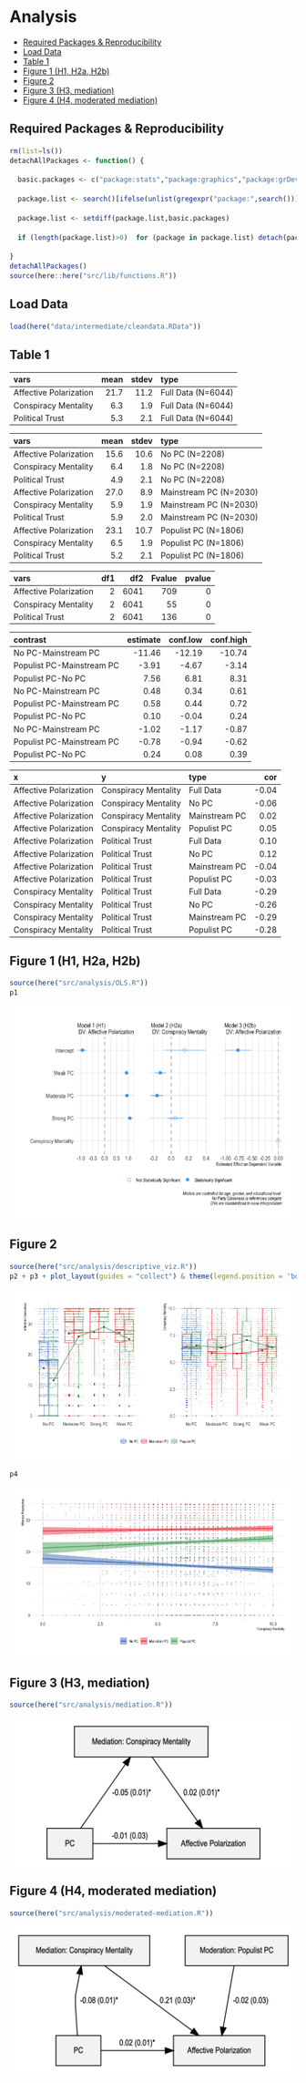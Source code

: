 Analysis
================

- [Required Packages &
  Reproducibility](#required-packages--reproducibility)
- [Load Data](#load-data)
- [Table 1](#table-1)
- [Figure 1 (H1, H2a, H2b)](#figure-1-h1-h2a-h2b)
- [Figure 2](#figure-2)
- [Figure 3 (H3, mediation)](#figure-3-h3-mediation)
- [Figure 4 (H4, moderated mediation)](#figure-4-h4-moderated-mediation)

## Required Packages & Reproducibility

``` r
rm(list=ls())
detachAllPackages <- function() {
  
  basic.packages <- c("package:stats","package:graphics","package:grDevices","package:utils","package:datasets","package:methods","package:base")
  
  package.list <- search()[ifelse(unlist(gregexpr("package:",search()))==1,TRUE,FALSE)]
  
  package.list <- setdiff(package.list,basic.packages)
  
  if (length(package.list)>0)  for (package in package.list) detach(package, character.only=TRUE)
  
}
detachAllPackages()
source(here::here("src/lib/functions.R"))
```

## Load Data

``` r
load(here("data/intermediate/cleandata.RData"))
```

## Table 1

| vars                   | mean | stdev | type               |
|:-----------------------|-----:|------:|:-------------------|
| Affective Polarization | 21.7 |  11.2 | Full Data (N=6044) |
| Conspiracy Mentality   |  6.3 |   1.9 | Full Data (N=6044) |
| Political Trust        |  5.3 |   2.1 | Full Data (N=6044) |

| vars                   | mean | stdev | type                   |
|:-----------------------|-----:|------:|:-----------------------|
| Affective Polarization | 15.6 |  10.6 | No PC (N=2208)         |
| Conspiracy Mentality   |  6.4 |   1.8 | No PC (N=2208)         |
| Political Trust        |  4.9 |   2.1 | No PC (N=2208)         |
| Affective Polarization | 27.0 |   8.9 | Mainstream PC (N=2030) |
| Conspiracy Mentality   |  5.9 |   1.9 | Mainstream PC (N=2030) |
| Political Trust        |  5.9 |   2.0 | Mainstream PC (N=2030) |
| Affective Polarization | 23.1 |  10.7 | Populist PC (N=1806)   |
| Conspiracy Mentality   |  6.5 |   1.9 | Populist PC (N=1806)   |
| Political Trust        |  5.2 |   2.1 | Populist PC (N=1806)   |

| vars                   | df1 |  df2 | Fvalue | pvalue |
|:-----------------------|----:|-----:|-------:|-------:|
| Affective Polarization |   2 | 6041 |    709 |      0 |
| Conspiracy Mentality   |   2 | 6041 |     55 |      0 |
| Political Trust        |   2 | 6041 |    136 |      0 |

| contrast                  | estimate | conf.low | conf.high |
|:--------------------------|---------:|---------:|----------:|
| No PC-Mainstream PC       |   -11.46 |   -12.19 |    -10.74 |
| Populist PC-Mainstream PC |    -3.91 |    -4.67 |     -3.14 |
| Populist PC-No PC         |     7.56 |     6.81 |      8.31 |
| No PC-Mainstream PC       |     0.48 |     0.34 |      0.61 |
| Populist PC-Mainstream PC |     0.58 |     0.44 |      0.72 |
| Populist PC-No PC         |     0.10 |    -0.04 |      0.24 |
| No PC-Mainstream PC       |    -1.02 |    -1.17 |     -0.87 |
| Populist PC-Mainstream PC |    -0.78 |    -0.94 |     -0.62 |
| Populist PC-No PC         |     0.24 |     0.08 |      0.39 |

| x                      | y                    | type          |   cor |
|:-----------------------|:---------------------|:--------------|------:|
| Affective Polarization | Conspiracy Mentality | Full Data     | -0.04 |
| Affective Polarization | Conspiracy Mentality | No PC         | -0.06 |
| Affective Polarization | Conspiracy Mentality | Mainstream PC |  0.02 |
| Affective Polarization | Conspiracy Mentality | Populist PC   |  0.05 |
| Affective Polarization | Political Trust      | Full Data     |  0.10 |
| Affective Polarization | Political Trust      | No PC         |  0.12 |
| Affective Polarization | Political Trust      | Mainstream PC | -0.04 |
| Affective Polarization | Political Trust      | Populist PC   | -0.03 |
| Conspiracy Mentality   | Political Trust      | Full Data     | -0.29 |
| Conspiracy Mentality   | Political Trust      | No PC         | -0.26 |
| Conspiracy Mentality   | Political Trust      | Mainstream PC | -0.29 |
| Conspiracy Mentality   | Political Trust      | Populist PC   | -0.28 |

## Figure 1 (H1, H2a, H2b)

``` r
source(here("src/analysis/OLS.R"))
p1
```

<img src="../../report/figures/h1-1.png" style="display: block; margin: auto;" />

## Figure 2

``` r
source(here("src/analysis/descriptive_viz.R"))
p2 + p3 + plot_layout(guides = "collect") & theme(legend.position = 'bottom')
```

<img src="../../report/figures/descr-viz-1.png" style="display: block; margin: auto;" />

``` r
p4
```

<img src="../../report/figures/descr-viz-2.png" style="display: block; margin: auto;" />

## Figure 3 (H3, mediation)

``` r
source(here("src/analysis/mediation.R"))
```

<img src="../../report/figures/h3-1.png" style="display: block; margin: auto;" />

## Figure 4 (H4, moderated mediation)

``` r
source(here("src/analysis/moderated-mediation.R"))
```

<img src="../../report/figures/h4-1.png" style="display: block; margin: auto;" />
